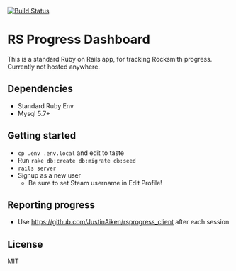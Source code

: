 [![Build Status](https://img.shields.io/travis/JustinAiken/rsprogress_server/master.svg)](https://travis-ci.org/JustinAiken/rsprogress_server)

# RS Progress Dashboard

This is a standard Ruby on Rails app, for tracking Rocksmith progress.
Currently not hosted anywhere.

## Dependencies

- Standard Ruby Env
- Mysql 5.7+

## Getting started

- `cp .env .env.local` and edit to taste
- Run `rake db:create db:migrate db:seed`
- `rails server`
- Signup as a new user
  - Be sure to set Steam username in Edit Profile!

## Reporting progress

- Use https://github.com/JustinAiken/rsprogress_client after each session

## License

MIT
